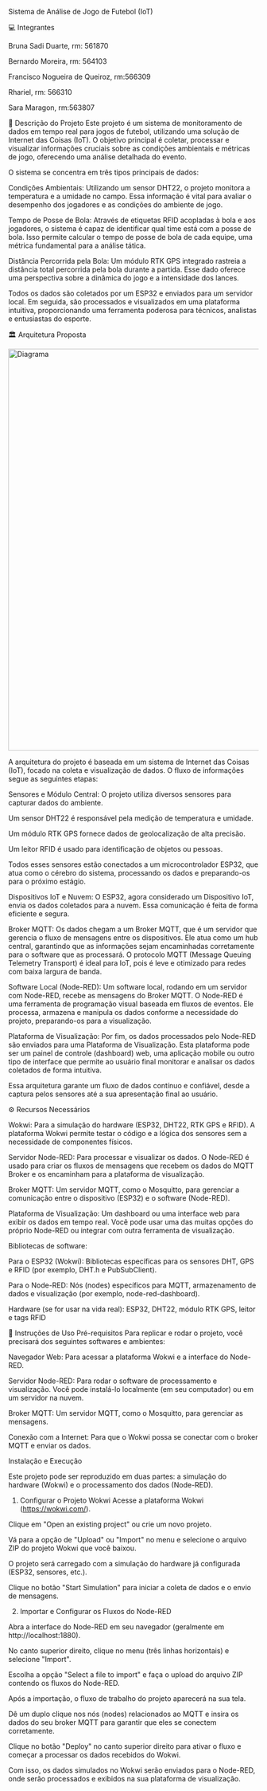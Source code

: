 Sistema de Análise de Jogo de Futebol (IoT)

💻 Integrantes

Bruna Sadi Duarte, rm: 561870

Bernardo Moreira, rm: 564103

Francisco Nogueira de Queiroz, rm:566309

Rhariel, rm: 566310

Sara Maragon, rm:563807

📝 Descrição do Projeto
Este projeto é um sistema de monitoramento de dados em tempo real para jogos de futebol, utilizando uma solução de Internet das Coisas (IoT). O objetivo principal é coletar, processar e visualizar informações cruciais sobre as condições ambientais e métricas de jogo, oferecendo uma análise detalhada do evento.

O sistema se concentra em três tipos principais de dados:

Condições Ambientais: Utilizando um sensor DHT22, o projeto monitora a temperatura e a umidade no campo. Essa informação é vital para avaliar o desempenho dos jogadores e as condições do ambiente de jogo.

Tempo de Posse de Bola: Através de etiquetas RFID acopladas à bola e aos jogadores, o sistema é capaz de identificar qual time está com a posse de bola. Isso permite calcular o tempo de posse de bola de cada equipe, uma métrica fundamental para a análise tática.

Distância Percorrida pela Bola: Um módulo RTK GPS integrado rastreia a distância total percorrida pela bola durante a partida. Esse dado oferece uma perspectiva sobre a dinâmica do jogo e a intensidade dos lances.

Todos os dados são coletados por um ESP32 e enviados para um servidor local. Em seguida, são processados e visualizados em uma plataforma intuitiva, proporcionando uma ferramenta poderosa para técnicos, analistas e entusiastas do esporte.

🏛️ Arquitetura Proposta

<img width="1469" height="807" alt="Diagrama" src="https://github.com/user-attachments/assets/fcaae9ab-1832-43ba-8ac2-d33f7806fc05" />

A arquitetura do projeto é baseada em um sistema de Internet das Coisas (IoT), focado na coleta e visualização de dados. O fluxo de informações segue as seguintes etapas:

Sensores e Módulo Central: O projeto utiliza diversos sensores para capturar dados do ambiente.

Um sensor DHT22 é responsável pela medição de temperatura e umidade.

Um módulo RTK GPS fornece dados de geolocalização de alta precisão.

Um leitor RFID é usado para identificação de objetos ou pessoas.

Todos esses sensores estão conectados a um microcontrolador ESP32, que atua como o cérebro do sistema, processando os dados e preparando-os para o próximo estágio.

Dispositivos IoT e Nuvem: O ESP32, agora considerado um Dispositivo IoT, envia os dados coletados para a nuvem. Essa comunicação é feita de forma eficiente e segura.

Broker MQTT: Os dados chegam a um Broker MQTT, que é um servidor que gerencia o fluxo de mensagens entre os dispositivos. Ele atua como um hub central, garantindo que as informações sejam encaminhadas corretamente para o software que as processará. O protocolo MQTT (Message Queuing Telemetry Transport) é ideal para IoT, pois é leve e otimizado para redes com baixa largura de banda.

Software Local (Node-RED): Um software local, rodando em um servidor com Node-RED, recebe as mensagens do Broker MQTT. O Node-RED é uma ferramenta de programação visual baseada em fluxos de eventos. Ele processa, armazena e manipula os dados conforme a necessidade do projeto, preparando-os para a visualização.

Plataforma de Visualização: Por fim, os dados processados pelo Node-RED são enviados para uma Plataforma de Visualização. Esta plataforma pode ser um painel de controle (dashboard) web, uma aplicação mobile ou outro tipo de interface que permite ao usuário final monitorar e analisar os dados coletados de forma intuitiva.

Essa arquitetura garante um fluxo de dados contínuo e confiável, desde a captura pelos sensores até a sua apresentação final ao usuário.

⚙️ Recursos Necessários

Wokwi: Para a simulação do hardware (ESP32, DHT22, RTK GPS e RFID). A plataforma Wokwi permite testar o código e a lógica dos sensores sem a necessidade de componentes físicos.

Servidor Node-RED: Para processar e visualizar os dados. O Node-RED é usado para criar os fluxos de mensagens que recebem os dados do MQTT Broker e os encaminham para a plataforma de visualização.

Broker MQTT: Um servidor MQTT, como o Mosquitto, para gerenciar a comunicação entre o dispositivo (ESP32) e o software (Node-RED).

Plataforma de Visualização: Um dashboard ou uma interface web para exibir os dados em tempo real. Você pode usar uma das muitas opções do próprio Node-RED ou integrar com outra ferramenta de visualização.

Bibliotecas de software:

Para o ESP32 (Wokwi): Bibliotecas específicas para os sensores DHT, GPS e RFID (por exemplo, DHT.h e PubSubClient).

Para o Node-RED: Nós (nodes) específicos para MQTT, armazenamento de dados e visualização (por exemplo, node-red-dashboard).

Hardware (se for usar na vida real): ESP32, DHT22, módulo RTK GPS, leitor e tags RFID

🚀 Instruções de Uso
Pré-requisitos
Para replicar e rodar o projeto, você precisará dos seguintes softwares e ambientes:

Navegador Web: Para acessar a plataforma Wokwi e a interface do Node-RED.

Servidor Node-RED: Para rodar o software de processamento e visualização. Você pode instalá-lo localmente (em seu computador) ou em um servidor na nuvem.

Broker MQTT: Um servidor MQTT, como o Mosquitto, para gerenciar as mensagens.

Conexão com a Internet: Para que o Wokwi possa se conectar com o broker MQTT e enviar os dados.

Instalação e Execução

Este projeto pode ser reproduzido em duas partes: a simulação do hardware (Wokwi) e o processamento dos dados (Node-RED).

1. Configurar o Projeto Wokwi
Acesse a plataforma Wokwi (https://wokwi.com/).

Clique em "Open an existing project" ou crie um novo projeto.

Vá para a opção de "Upload" ou "Import" no menu e selecione o arquivo ZIP do projeto Wokwi que você baixou.

O projeto será carregado com a simulação do hardware já configurada (ESP32, sensores, etc.).

Clique no botão "Start Simulation" para iniciar a coleta de dados e o envio de mensagens.

2. Importar e Configurar os Fluxos do Node-RED

Abra a interface do Node-RED em seu navegador (geralmente em http://localhost:1880).

No canto superior direito, clique no menu (três linhas horizontais) e selecione "Import".

Escolha a opção "Select a file to import" e faça o upload do arquivo ZIP contendo os fluxos do Node-RED.

Após a importação, o fluxo de trabalho do projeto aparecerá na sua tela.

Dê um duplo clique nos nós (nodes) relacionados ao MQTT e insira os dados do seu broker MQTT para garantir que eles se conectem corretamente.

Clique no botão "Deploy" no canto superior direito para ativar o fluxo e começar a processar os dados recebidos do Wokwi.

Com isso, os dados simulados no Wokwi serão enviados para o Node-RED, onde serão processados e exibidos na sua plataforma de visualização.
